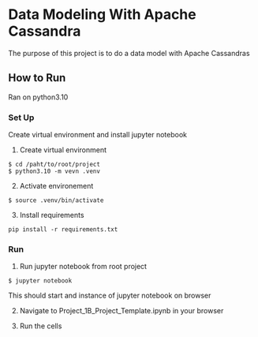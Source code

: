 # Data Modeling With Apache Cassandra

The purpose of this project is to do a data model with Apache Cassandras

## How to Run
Ran on python3.10
### Set Up
Create virtual environment and install jupyter notebook

1. Create virtual environment
```
$ cd /paht/to/root/project
$ python3.10 -m vevn .venv
```

2. Activate environement
```
$ source .venv/bin/activate
```

3. Install requirements
```
pip install -r requirements.txt
```

### Run
1. Run jupyter notebook from root project
```
$ jupyter notebook
```
This should start and instance of jupyter notebook on browser

2. Navigate to Project_1B_Project_Template.ipynb in your browser

3. Run the cells
